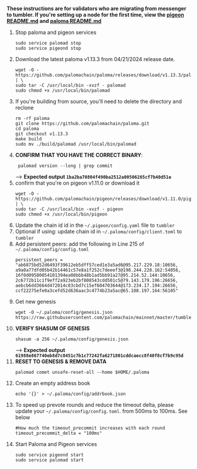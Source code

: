 **These instructions are for validators who are migrating from messenger to tumbler. If you're setting up a node for the first time, view the [pigeon README.md](https://github.com/palomachain/pigeon) and [paloma README.md](https://github.com/palomachain/paloma)**

1. Stop paloma and pigeon services
   ```shellA
   sudo service palomad stop
   sudo service pigeond stop
   ```
2. Download the latest paloma v1.13.3 from 04/21/2024 release date.
   ```shell
   wget -O - https://github.com/palomachain/paloma/releases/download/v1.13.3/paloma_Linux_x86_64.tar.gz  | \
   sudo tar -C /usr/local/bin -xvzf - palomad 
   sudo chmod +x /usr/local/bin/palomad
   ```
3. If you're building from source, you'll need to delete the directory and reclone
   ```shell
   rm -rf paloma
   git clone https://github.com/palomachain/paloma.git
   cd paloma
   git checkout v1.13.3
   make build
   sudo mv ./build/palomad /usr/local/bin/palomad
   ```
4. **CONFIRM THAT YOU HAVE THE CORRECT BINARY**: 
   ```shell
    palomad version --long | grep commit
   ```
   --> **Expected output `1ba2ba70804f490ba2512a00506265cf7b40d51e`**
5. confirm that you're on pigeon v1.11.0 or download it
   ```shell
   wget -O - https://github.com/palomachain/pigeon/releases/download/v1.11.0/pigeon_Linux_x86_64.tar.gz  | \
   sudo tar -C /usr/local/bin -xvzf - pigeon
   sudo chmod +x /usr/local/bin/pigeon
   ```
6. Update the chain id id in the `~/.pigeon/config.yaml` file to `tumbler` 
7. Optional if using: update chain id in `~/.paloma/config/client.toml` to `tumbler`
8. Add persistent peers: 
   add the following in Line 215 of   `~/.paloma/config/config.toml`
     ```
     persistent_peers = "ab6875bd52d6493f39612eb5dff57ced1e3a5ad6@95.217.229.18:10656, a9a0a77dfd05b42b14461c57e8a1f252c7deeef3@198.244.228.162:54056, 16f0d09580054101394ea08bbb48b1ad5bb91a27@95.214.52.144:10656, 2c6772b11c1f9eff2a923eb2bf808543cdd501c5@79.143.179.196:26656, aebcb6dd3664d472014c03cbd7c15ef604703644@173.234.17.194:26656, ccf22275efe0a3cefd52d636aac3c4774b23a5ac@65.108.197.164:56105"
     ```
9. Get new genesis
   ```shell
   wget -O ~/.paloma/config/genesis.json https://raw.githubusercontent.com/palomachain/mainnet/master/tumbler/genesis.json
   ```
10. **VERIFY SHASUM OF GENESIS**
    ```shell
    shasum -a 256 ~/.paloma/config/genesis.json
    ```
    --> **Expected output `61988e867740eb8d7c8451c7b1c77242fa6271801cddcaecc8f40f8cf7b9c95d`**
11. **RESET TO GENESIS & REMOVE DATA** 
    ```shell
    palomad comet unsafe-reset-all --home $HOME/.paloma
    ```
12. Create an empty address book
    ```shell
    echo '{}' > ~/.paloma/config/addrbook.json
    ```
13. To speed up prevote rounds and reduce the timeout delta, please update your `~/.paloma/config/config.toml`. from 500ms to 100ms. See below
    ```shell
    #How much the timeout_precommit increases with each round
    timeout_precommit_delta = "100ms"
    ```
14. Start Paloma and Pigeon services
    ```shell
    sudo service pigeond start
    sudo service palomad start
    ```
